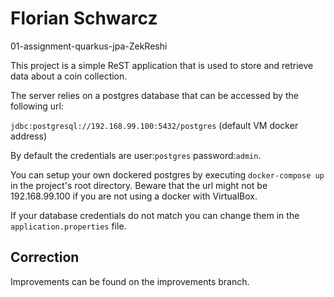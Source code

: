 # Florian Schwarcz

01-assignment-quarkus-jpa-ZekReshi

This project is a simple ReST application that is used to store and retrieve data about a coin collection.

The server relies on a postgres database that can be accessed by the following url:

`jdbc:postgresql://192.168.99.100:5432/postgres` (default VM docker address)

By default the credentials are user:`postgres` password:`admin`.

You can setup your own dockered postgres by executing `docker-compose up` in the project's root directory. Beware that the url might not be 192.168.99.100 if you are not using a docker with VirtualBox.

If your database credentials do not match you can change them in the `application.properties` file.

## Correction

Improvements can be found on the improvements branch.
